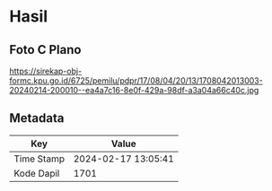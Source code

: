 # Hasil

## Foto C Plano

https://sirekap-obj-formc.kpu.go.id/6725/pemilu/pdpr/17/08/04/20/13/1708042013003-20240214-200010--ea4a7c16-8e0f-429a-98df-a3a04a66c40c.jpg


## Metadata

| Key        | Value               |
| ---------- | ------------------- |
| Time Stamp | 2024-02-17 13:05:41 |
| Kode Dapil | 1701                |



